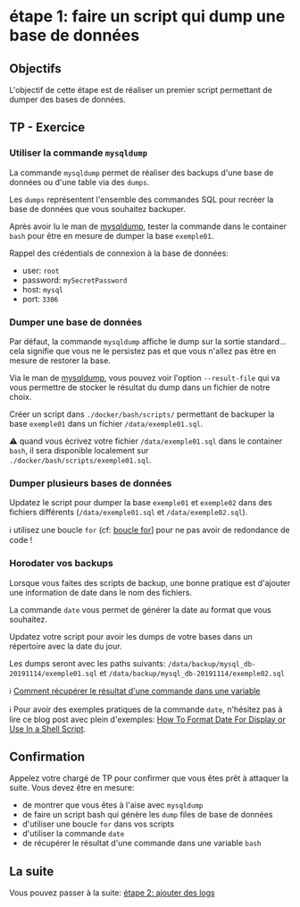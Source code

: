# étape 1: faire un script qui dump une base de données


## Objectifs

L'objectif de cette étape est de réaliser un premier script permettant de dumper des bases de données.


## TP - Exercice


### Utiliser la commande `mysqldump`

La commande `mysqldump` permet de réaliser des backups d'une base de données ou d'une table via des `dumps`.

Les `dumps` représentent l'ensemble des commandes SQL pour recréer la base de données que vous souhaitez backuper.

Après avoir lu le man de [mysqldump](https://dev.mysql.com/doc/refman/5.7/en/mysqldump.html), tester la commande dans le container `bash` pour être en mesure de dumper la base `exemple01`.

Rappel des crédentials de connexion à la base de données:
* user: `root`
* password: `mySecretPassword`
* host: `mysql`
* port: `3306`


### Dumper une base de données

Par défaut, la commande `mysqldump` affiche le dump sur la sortie standard... cela signifie que vous ne le persistez pas et que vous n'allez pas être en mesure de restorer la base.

Via le man de [mysqldump](https://dev.mysql.com/doc/refman/5.7/en/mysqldump.html), vous pouvez voir l'option `--result-file` qui va vous permettre de stocker le résultat du dump dans un fichier de notre choix.

Créer un script dans `./docker/bash/scripts/` permettant de backuper la base `exemple01` dans un fichier `/data/exemple01.sql`.

:warning: quand vous écrivez votre fichier `/data/exemple01.sql` dans le container `bash`, il sera disponible localement sur `./docker/bash/scripts/exemple01.sql`.


### Dumper plusieurs bases de données

Updatez le script pour dumper la base `exemple01` et `exemple02` dans des fichiers différents (`/data/exemple01.sql` et `/data/exemple02.sql`).

:information_source: utilisez une boucle `for` (cf: [boucle for](https://www.quennec.fr/trucs-astuces/syst%C3%A8mes/gnulinux/programmation-shell-sous-gnulinux/les-bases-de-la-programmation-shell/les-structures-de-contr%C3%B4le/boucle)] pour ne pas avoir de redondance de code !


### Horodater vos backups

Lorsque vous faites des scripts de backup, une bonne pratique est d'ajouter une information de date dans le nom des fichiers.

La commande `date` vous permet de générer la date au format que vous souhaitez.

Updatez votre script pour avoir les dumps de votre bases dans un répertoire avec la date du jour.

Les dumps seront avec les paths suivants: `/data/backup/mysql_db-20191114/exemple01.sql` et `/data/backup/mysql_db-20191114/exemple02.sql`

:information_source: [Comment récupérer le résultat d'une commande dans une variable](https://www.commentcamarche.net/faq/5030-comment-recuperer-le-resultat-d-une-commande-dans-une-variable)

:information_source: Pour avoir des exemples pratiques de la commande `date`, n'hésitez pas à lire ce blog post avec plein d'exemples: [How To Format Date For Display or Use In a Shell Script](https://www.cyberciti.biz/faq/linux-unix-formatting-dates-for-display/).


## Confirmation

Appelez votre chargé de TP pour confirmer que vous êtes prêt à attaquer la suite.
Vous devez être en mesure:
* de montrer que vous êtes à l'aise avec `mysqldump`
* de faire un script bash qui génère les `dump` files de base de données
* d'utiliser une boucle `for` dans vos scripts
* d'utiliser la commande `date`
* de récupérer le résultat d'une commande dans une variable `bash`


## La suite

Vous pouvez passer à la suite: [étape 2: ajouter des logs](./step_2-log.md)
